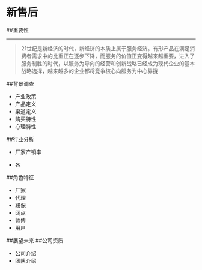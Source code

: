 # 新售后
##重要性
___
>21世纪是新经济的时代，新经济的本质上属于服务经济。有形产品在满足消费者需求中的比重正在逐步下降，而服务的价值正变得越来越重要，进入了服务制胜的时代，以服务为导向的经营和创新战略已经成为现代企业的基本战略选择，越来越多的企业都将竞争核心向服务为中心靠拢

##背景调查
* 产业政策
* 产品定义
* 渠道定义
* 购买特性
* 心理特性

##行业分析
 * 厂家产销率
 
 * 各


##角色特征
 * 厂家
 * 代理
 * 联保
 * 网点
 * 师傅
 * 用户
 
##展望未来
##公司资质
  * 公司介绍
  * 团队介绍